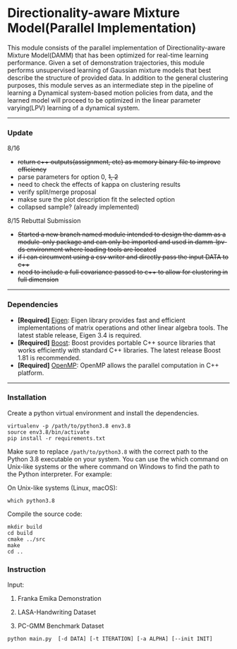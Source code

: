 # Directionality-aware Mixture Model(Parallel Implementation)

This module consists of the parallel implementation of Directionality-aware Mixture Model(DAMM) that has been optimized for real-time learning performance. Given a set of demonstration trajectories, this module performs unsupervised learning of Gaussian mixture models that best describe the structure of provided data. In addition to the general clustering purposes, this module serves as an intermediate step in the pipeline of learning a Dynamical system-based motion policies from data, and the learned model will proceed to be optimized in the linear parameter varying(LPV) learning of a dynamical system.

--- 

### Update

8/16
- ~~return c++ outputs(assignment, etc) as memory binary file to improve efficiency~~
- parse parameters for option 0, ~~1, 2~~
- need to check the effects of kappa on clustering results
- verify split/merge proposal
- makse sure the plot description fit the selected option
- collapsed sample? (already implemented)

8/15 Rebuttal Submission
- ~~Started a new branch named module intended to design the damm as a module-only package and can only be imported and used in damm-lpv-ds environment where loading tools are located~~
- ~~if i can circumvent using a csv writer and directly pass the input DATA to c++~~
- ~~need to include a full covariance passed to c++ to allow for clustering in full dimension~~


---

### Dependencies
- **[Required]** [Eigen](https://eigen.tuxfamily.org/index.php?title=Main_Page): Eigen library provides fast and efficient implementations of matrix operations and other linear algebra tools. The latest stable release, Eigen 3.4 is required.
- **[Required]** [Boost](https://www.boost.org/): Boost provides portable C++ source libraries that works efficiently with standard C++ libraries. The latest release Boost 1.81 is recommended.
- **[Required]** [OpenMP](https://www.openmp.org/): OpenMP allows the parallel computation in C++ platform.

---

### Installation

Create a python virtual environment and install the dependencies.

```
virtualenv -p /path/to/python3.8 env3.8
source env3.8/bin/activate
pip install -r requirements.txt
```

Make sure to replace `/path/to/python3.8` with the correct path to the Python 3.8 executable on your system. You can use the which command on Unix-like systems or the where command on Windows to find the path to the Python interpreter. For example:

On Unix-like systems (Linux, macOS):

```
which python3.8
```

Compile the source code:

```
mkdir build
cd build
cmake ../src
make
cd ..
```

### Instruction


Input:

1. Franka Emika Demonstration

1. LASA-Handwriting Dataset
2. PC-GMM Benchmark Dataset
<!-- 3. Franka Emika Demonstration -->





```python main.py  [-d DATA] [-t ITERATION] [-a ALPHA] [--init INIT]```